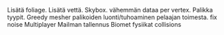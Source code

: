 Lisätä foliage.
Lisätä vettä.
Skybox.
vähemmän dataa per vertex.
Palikka tyypit.
Greedy mesher
palikoiden luonti/tuhoaminen pelaajan toimesta.
fix noise
Multiplayer
Mailman tallennus
Biomet
fysiikat
collisions
